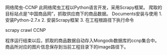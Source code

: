 网络爬虫-CCNP
此网络爬虫工程以Python语言开发，采用Scrapy框架。 爬取的目标站点是“中国商品网”，抓取供应商下的商品数据。
Documents安装与使用
	1. 安装Python-2.7.x
	2. 安装Scrapy框架
	3. 在工程根路径下执行命令

scrapy crawl CCNP

程序运行结束以后，抓取的商品数据自动存入Mongodb数据库的ccnp集合中。 商品所对应的图片信息保存到当前工程目录下的image路径下。

